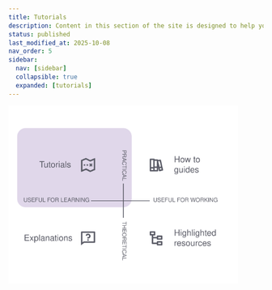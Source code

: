 ```yaml
---
title: Tutorials
description: Content in this section of the site is designed to help you learn a new process or about a new resource. Visit individual pages in the navigation to learn more.
status: published
last_modified_at: 2025-10-08
nav_order: 5
sidebar:
  nav: [sidebar]
  collapsible: true
  expanded: [tutorials]
---
```


<img style="float: center; margin: 0px 0px 0px 0px;" width="90%" src="/assets/images/splash-tutorials.svg" alt="Diagram showing the relationship of this navigation section on this website to the others.">
